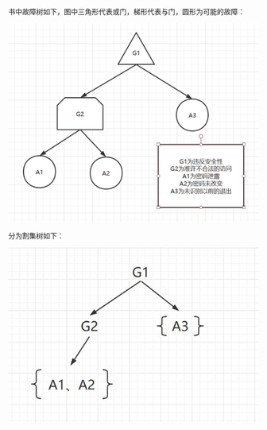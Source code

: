 书中故障树如下，图中三角形代表或门，梯形代表与门，圆形为可能的故障：

![image-20210528102403756](https://raw.githubusercontent.com/zongzong15/picbed/master/typora/image-20210528102403756.png)



分为割集树如下：

![img](https://raw.githubusercontent.com/zongzong15/picbed/master/typora/clip_image002.jpg)

 





